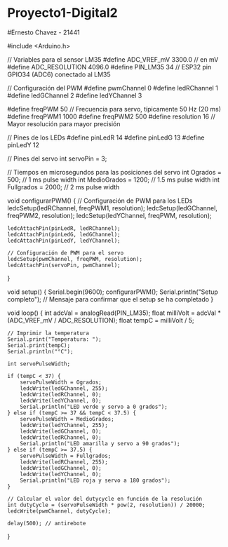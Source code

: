 # Proyecto1-Digital2
#Ernesto Chavez - 21441

#include <Arduino.h>

// Variables para el sensor LM35
#define ADC_VREF_mV    3300.0 // en mV
#define ADC_RESOLUTION 4096.0
#define PIN_LM35       34 // ESP32 pin GPIO34 (ADC6) conectado al LM35

// Configuración del PWM
#define pwmChannel 0
#define ledRChannel 1
#define ledGChannel 2
#define ledYChannel 3

#define freqPWM 50 // Frecuencia para servo, típicamente 50 Hz (20 ms)
#define freqPWM1 1000
#define freqPWM2 500
#define resolution 16 // Mayor resolución para mayor precisión

// Pines de los LEDs
#define pinLedR 14
#define pinLedG 13
#define pinLedY 12

// Pines del servo
int servoPin = 3;

// Tiempos en microsegundos para las posiciones del servo
int Ogrados = 500;   // 1 ms pulse width
int MedioGrados = 1200; // 1.5 ms pulse width
int Fullgrados = 2000; // 2 ms pulse width

void configurarPWM() {
    // Configuración de PWM para los LEDs
    ledcSetup(ledRChannel, freqPWM1, resolution);
    ledcSetup(ledGChannel, freqPWM2, resolution);
    ledcSetup(ledYChannel, freqPWM, resolution);

    ledcAttachPin(pinLedR, ledRChannel);
    ledcAttachPin(pinLedG, ledGChannel);
    ledcAttachPin(pinLedY, ledYChannel);

    // Configuración de PWM para el servo
    ledcSetup(pwmChannel, freqPWM, resolution);
    ledcAttachPin(servoPin, pwmChannel);
}

void setup() {
    Serial.begin(9600);
    configurarPWM();
    Serial.println("Setup completo"); // Mensaje para confirmar que el setup se ha completado
}

void loop() {
    int adcVal = analogRead(PIN_LM35);
    float milliVolt = adcVal * (ADC_VREF_mV / ADC_RESOLUTION);
    float tempC = milliVolt / 5;

    // Imprimir la temperatura
    Serial.print("Temperatura: ");
    Serial.print(tempC);
    Serial.println("°C");

    int servoPulseWidth;

    if (tempC < 37) {
        servoPulseWidth = Ogrados;
        ledcWrite(ledGChannel, 255);
        ledcWrite(ledRChannel, 0);
        ledcWrite(ledYChannel, 0);
        Serial.println("LED verde y servo a 0 grados");
    } else if (tempC >= 37 && tempC < 37.5) {
        servoPulseWidth = MedioGrados;
        ledcWrite(ledYChannel, 255);
        ledcWrite(ledGChannel, 0);
        ledcWrite(ledRChannel, 0);
        Serial.println("LED amarilla y servo a 90 grados");
    } else if (tempC >= 37.5) {
        servoPulseWidth = Fullgrados;
        ledcWrite(ledRChannel, 255);
        ledcWrite(ledGChannel, 0);
        ledcWrite(ledYChannel, 0);
        Serial.println("LED roja y servo a 180 grados");
    }

    // Calcular el valor del dutycycle en función de la resolución
    int dutyCycle = (servoPulseWidth * pow(2, resolution)) / 20000;
    ledcWrite(pwmChannel, dutyCycle);

    delay(500); // antirebote
}
